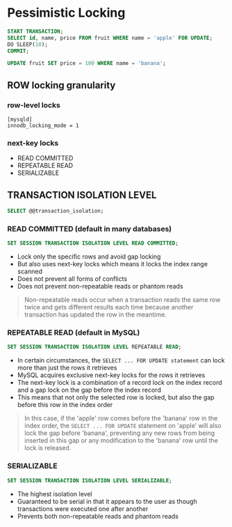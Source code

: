 # Pessimistic Locking

```sql
START TRANSACTION;
SELECT id, name, price FROM fruit WHERE name = 'apple' FOR UPDATE;
DO SLEEP(10);
COMMIT;
```

```sql
UPDATE fruit SET price = 100 WHERE name = 'banana';
```

## ROW locking granularity

### row-level locks

```
[mysqld]
innodb_locking_mode = 1
```

### next-key locks

* READ COMMITTED
* REPEATABLE READ
* SERIALIZABLE

## TRANSACTION ISOLATION LEVEL

```sql
SELECT @@transaction_isolation;
```

### READ COMMITTED (default in many databases)

```sql
SET SESSION TRANSACTION ISOLATION LEVEL READ COMMITTED;
```

* Lock only the specific rows and avoid gap locking
* But also uses next-key locks which means it locks the index range scanned
* Does not prevent all forms of conflicts
* Does not prevent non-repeatable reads or phantom reads

> Non-repeatable reads occur when a transaction reads the same row twice and gets different results each time
> because another transaction has updated the row in the meantime.

### REPEATABLE READ (default in MySQL)

```sql
SET SESSION TRANSACTION ISOLATION LEVEL REPEATABLE READ;
```

* In certain circumstances, the `SELECT ... FOR UPDATE statement` can lock more than just the rows it retrieves
* MySQL acquires exclusive next-key locks for the rows it retrieves
* The next-key lock is a combination of a record lock on the index record and a gap lock on the gap before the index record
* This means that not only the selected row is locked, but also the gap before this row in the index order

> In this case, if the 'apple' row comes before the 'banana' row in the index order,
> the `SELECT ... FOR UPDATE` statement on 'apple' will also lock the gap before 'banana',
> preventing any new rows from being inserted in this gap or any modification to the 'banana' row until the lock is released.

### SERIALIZABLE

```sql
SET SESSION TRANSACTION ISOLATION LEVEL SERIALIZABLE;
```

* The highest isolation level
* Guaranteed to be serial in that it appears to the user as though transactions were executed one after another
* Prevents both non-repeatable reads and phantom reads
